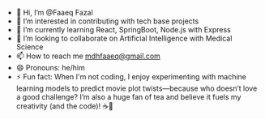 - 👋 Hi, I’m @Faaeq Fazal
- 👀 I’m interested in contributing with tech base projects
- 🌱 I’m currently learning React, SpringBoot, Node.js with Express
- 💞️ I’m looking to collaborate on Artificial Intelligence with Medical Science
- 📫 How to reach me mdhfaaeq@gmail.com
- 😄 Pronouns: he/him
- ⚡ Fun fact: When I'm not coding, I enjoy experimenting with machine learning models to predict movie plot twists—because who doesn’t love a good challenge?
      I’m also a huge fan of tea and believe it fuels my creativity (and the code)! ☕🚀
<!---
mdfaaeq/mdfaaeq is a ✨ special ✨ repository because its `README.md` (this file) appears on your GitHub profile.
You can click the Preview link to take a look at your changes.
--->
